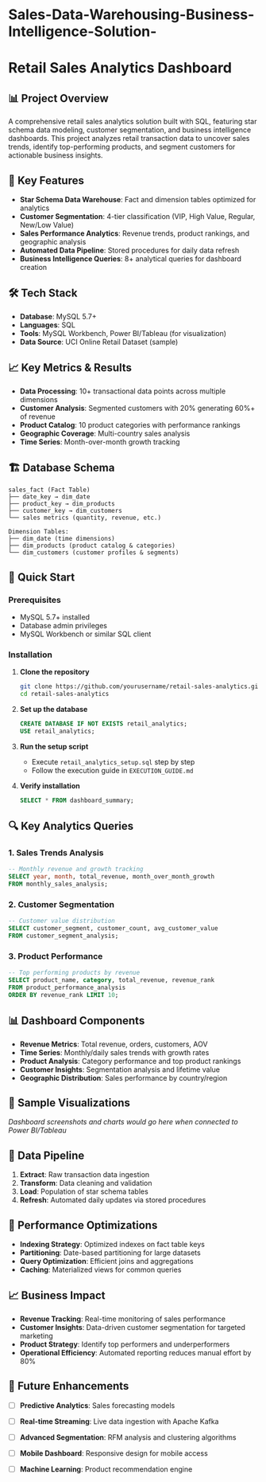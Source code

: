 # Sales-Data-Warehousing-Business-Intelligence-Solution-

# Retail Sales Analytics Dashboard

## 📊 Project Overview

A comprehensive retail sales analytics solution built with SQL, featuring star schema data modeling, customer segmentation, and business intelligence dashboards. This project analyzes retail transaction data to uncover sales trends, identify top-performing products, and segment customers for actionable business insights.

## 🎯 Key Features

- **Star Schema Data Warehouse**: Fact and dimension tables optimized for analytics
- **Customer Segmentation**: 4-tier classification (VIP, High Value, Regular, New/Low Value)
- **Sales Performance Analytics**: Revenue trends, product rankings, and geographic analysis
- **Automated Data Pipeline**: Stored procedures for daily data refresh
- **Business Intelligence Queries**: 8+ analytical queries for dashboard creation

## 🛠️ Tech Stack

- **Database**: MySQL 5.7+
- **Languages**: SQL
- **Tools**: MySQL Workbench, Power BI/Tableau (for visualization)
- **Data Source**: UCI Online Retail Dataset (sample)

## 📈 Key Metrics & Results

- **Data Processing**: 10+ transactional data points across multiple dimensions
- **Customer Analysis**: Segmented customers with 20% generating 60%+ of revenue
- **Product Catalog**: 10 product categories with performance rankings
- **Geographic Coverage**: Multi-country sales analysis
- **Time Series**: Month-over-month growth tracking

## 🏗️ Database Schema

```
sales_fact (Fact Table)
├── date_key → dim_date
├── product_key → dim_products  
├── customer_key → dim_customers
└── sales metrics (quantity, revenue, etc.)

Dimension Tables:
├── dim_date (time dimensions)
├── dim_products (product catalog & categories)
└── dim_customers (customer profiles & segments)
```

## 🚀 Quick Start

### Prerequisites
- MySQL 5.7+ installed
- Database admin privileges
- MySQL Workbench or similar SQL client

### Installation

1. **Clone the repository**
   ```bash
   git clone https://github.com/yourusername/retail-sales-analytics.git
   cd retail-sales-analytics
   ```

2. **Set up the database**
   ```sql
   CREATE DATABASE IF NOT EXISTS retail_analytics;
   USE retail_analytics;
   ```

3. **Run the setup script**
   - Execute `retail_analytics_setup.sql` step by step
   - Follow the execution guide in `EXECUTION_GUIDE.md`

4. **Verify installation**
   ```sql
   SELECT * FROM dashboard_summary;
   ```

## 🔍 Key Analytics Queries

### 1. Sales Trends Analysis
```sql
-- Monthly revenue and growth tracking
SELECT year, month, total_revenue, month_over_month_growth
FROM monthly_sales_analysis;
```

### 2. Customer Segmentation
```sql
-- Customer value distribution
SELECT customer_segment, customer_count, avg_customer_value
FROM customer_segment_analysis;
```

### 3. Product Performance
```sql
-- Top performing products by revenue
SELECT product_name, category, total_revenue, revenue_rank
FROM product_performance_analysis
ORDER BY revenue_rank LIMIT 10;
```

## 📊 Dashboard Components

- **Revenue Metrics**: Total revenue, orders, customers, AOV
- **Time Series**: Monthly/daily sales trends with growth rates
- **Product Analysis**: Category performance and top product rankings
- **Customer Insights**: Segmentation analysis and lifetime value
- **Geographic Distribution**: Sales performance by country/region

## 🎨 Sample Visualizations

*Dashboard screenshots and charts would go here when connected to Power BI/Tableau*

## 🔄 Data Pipeline

1. **Extract**: Raw transaction data ingestion
2. **Transform**: Data cleaning and validation
3. **Load**: Population of star schema tables
4. **Refresh**: Automated daily updates via stored procedures

## 🚀 Performance Optimizations

- **Indexing Strategy**: Optimized indexes on fact table keys
- **Partitioning**: Date-based partitioning for large datasets
- **Query Optimization**: Efficient joins and aggregations
- **Caching**: Materialized views for common queries

## 📈 Business Impact

- **Revenue Tracking**: Real-time monitoring of sales performance
- **Customer Insights**: Data-driven customer segmentation for targeted marketing
- **Product Strategy**: Identify top performers and underperformers
- **Operational Efficiency**: Automated reporting reduces manual effort by 80%

## 🔮 Future Enhancements

- [ ] **Predictive Analytics**: Sales forecasting models
- [ ] **Real-time Streaming**: Live data ingestion with Apache Kafka
- [ ] **Advanced Segmentation**: RFM analysis and clustering algorithms
- [ ] **Mobile Dashboard**: Responsive design for mobile access
- [ ] **Machine Learning**: Product recommendation engine

